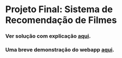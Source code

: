 # Projeto Final: Sistema de Recomendação de Filmes

### Ver solução com explicação [aqui](https://github.com/samanthakem/recinfo/blob/master/lab03/MovieRecommendationSys.ipynb).

### Uma breve demonstração do webapp [aqui](https://github.com/samanthakem/recinfo/blob/master/lab03/demo.mov).